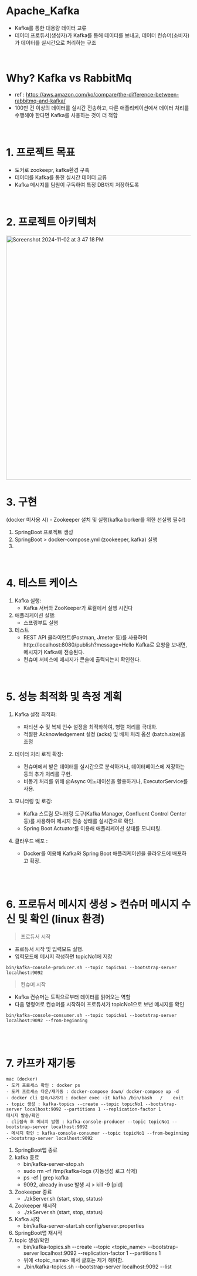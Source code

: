 <!-- 
- 카프카 :  https://resilient-923.tistory.com/402 
- 카프카 명령어(프로듀서 메시지 전송 후 컨슈머 메시지 get, 그룹생성, 토픽생성 등) : https://velog.io/@denver_almighty/Kafka-Topic-%EB%A7%8C%EB%93%A4%EA%B8%B0
-->
# Apache_Kafka
- Kafka를 통한 대용량 데이터 교류
- 데이터 프로듀서(생성자)가 Kafka를 통해 데이터를 보내고, 데이터 컨슈머(소비자)가 데이터를 실시간으로 처리하는 구조

<br/>

# Why? Kafka vs RabbitMq
- ref : https://aws.amazon.com/ko/compare/the-difference-between-rabbitmq-and-kafka/
- 100만 건 이상의 데이터를 실시간 전송하고, 다른 애플리케이션에서 데이터 처리를 수행해야 한다면 Kafka를 사용하는 것이 더 적합

<br/>

# 1. 프로젝트 목표
- 도커로 zookeepr, kafka환경 구축
- 데이터를 Kafka를 통한 실시간 데이터 교류
- Kafka 메시지를 팀원이 구독하여 특정 DB까지 저장하도록
  
<br/>

# 2. 프로젝트 아키텍처
<img width="663" alt="Screenshot 2024-11-02 at 3 47 18 PM" src="https://github.com/user-attachments/assets/9e10f734-9905-4f03-9fc8-1d467fe6bf32">

<br/>

# 3. 구현
(docker 미사용 시) - Zookeeper 설치 및 실행(kafka borker를 위한 선실행 필수!)
1. SpringBoot 프로젝트 생성
2. SpringBoot > docker-compose.yml (zookeeper, kafka) 실행
3. 


<br/>

# 4. 테스트 케이스
1. Kafka 실행:
   - Kafka 서버와 ZooKeeper가 로컬에서 실행 시킨다
2. 애플리케이션 실행:
   - 스프링부트 실행
3. 테스트
   - REST API 클라이언트(Postman, Jmeter 등)를 사용하여 http://localhost:8080/publish?message=Hello Kafka로 요청을 보내면, 메시지가 Kafka에 전송된다.
   - 컨슈머 서비스에 메시지가 콘솔에 출력되는지 확인한다.
     
<br/>

# 5. 성능 최적화 및 측정 계획
1. Kafka 설정 최적화:
   - 파티션 수 및 복제 인수 설정을 최적화하여, 병렬 처리를 극대화.
   - 적절한 Acknowledgement 설정 (acks) 및 배치 처리 옵션 (batch.size)을 조정

2. 데이터 처리 로직 확장:
   - 컨슈머에서 받은 데이터를 실시간으로 분석하거나, 데이터베이스에 저장하는 등의 추가 처리를 구현.
   - 비동기 처리를 위해 @Async 어노테이션을 활용하거나, ExecutorService를 사용.

3. 모니터링 및 로깅:
   - Kafka 스트림 모니터링 도구(Kafka Manager, Confluent Control Center 등)를 사용하여 메시지 전송 상태를 실시간으로 확인.
   - Spring Boot Actuator를 이용해 애플리케이션 상태를 모니터링.

3. 클라우드 배포 :
   - Docker를 이용해 Kafka와 Spring Boot 애플리케이션을 클라우드에 배포하고 확장.

<br/><br/>

# 6. 프로듀서 메시지 생성 > 컨슈머 메시지 수신 및 확인 (linux 환경)
> 프로듀서 시작

  - 프로듀서 시작 및 입력모드 실행.
  - 입력모드에 메시지 작성하면 topicNo1에 저장
```
bin/kafka-console-producer.sh --topic topicNo1 --bootstrap-server localhost:9092
```
> 컨슈머 시작

  - Kafka 컨슈머는 토픽으로부터 데이터를 읽어오는 역할
  - 다음 명령어로 컨슈머를 시작하여 프로듀서가 topicNo1으로 보낸 메시지를 확인
```
bin/kafka-console-consumer.sh --topic topicNo1 --bootstrap-server localhost:9092 --from-beginning
```



<br/><br/>

# 7. 카프카 재기동
    mac (docker)
    - 도커 프로세스 확인 : docker ps
    - 도커 프로세스 다운/재기동 : docker-compose down/ docker-compose up -d
    - docker cli 접속/나가기 : docker exec -it kafka /bin/bash   /    exit
    - topic 생성 : kafka-topics --create --topic topicNo1 --bootstrap-server localhost:9092 --partitions 1 --replication-factor 1
    메시지 발송/확인
    - cli접속 후 메시지 발행 : kafka-console-producer --topic topicNo1 --bootstrap-server localhost:9092
    - 메시지 확인 : kafka-console-consumer --topic topicNo1 --from-beginning --bootstrap-server localhost:9092


1. SpringBoot앱 종료
2. kafka 종료
   - bin/kafka-server-stop.sh
   - sudo rm -rf /tmp/kafka-logs (자동생성 로그 삭제)
   - ps -ef | grep kafka
   - 9092, already in use 발생 시 > kill -9 [pid]
3. Zookeeper 종료
   - ./zkServer.sh (start, stop, status)
4. Zookeeper 재시작
   - ./zkServer.sh (start, stop, status)
5. Kafka 시작
   - bin/kafka-server-start.sh config/server.properties
6. SpringBoot앱 재시작
7. topic 생성/확인
   - bin/kafka-topics.sh --create --topic <topic_name> --bootstrap-server localhost:9092 --replication-factor 1 --partitions 1
   - 위에 <topic_name> 에서 괄호는 제거 해야함.
   - ./bin/kafka-topics.sh --bootstrap-server localhost:9092 --list
<br/>


<!-- 
css

Apache_kafka/
├── src/
│   ├── main/
│   │   ├── java/
│   │   │   └── com/
│   │   │       └── example/
│   │   │           └── apache_kafka/
│   │   │               ├── controller/
│   │   │               │   └── KafkaController.java
│   │   │               ├── service/
│   │   │               │   ├── KafkaProducerService.java
│   │   │               │   └── KafkaConsumerService.java
│   │   │               └── MyKafkaProjectApplication.java
│   │   └── resources/
│   │       ├── application.properties
│   │       └── logback-spring.xml (선택 사항: 로깅 설정 파일)
│   └── test/
│       └── java/
│           └── com/
│               └── example/
│                   └── mykafkaproject/
│                       └── MyKafkaProjectApplicationTests.java
├── build.gradle
└── settings.gradle

-->
